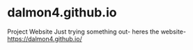 # dalmon4.github.io
Project Website
Just trying something out- heres the website- https://dalmon4.github.io/
